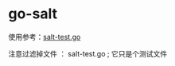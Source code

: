 # go-salt


使用参考：[salt-test.go](https://github.com/fandaye/go-salt/blob/master/salt-test.go)

注意过滤掉文件 ： salt-test.go  ; 它只是个测试文件
